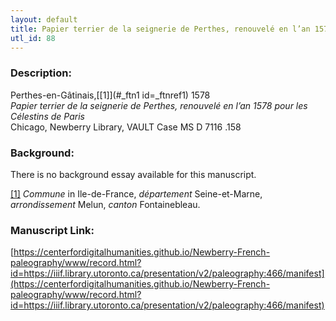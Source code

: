 ```yaml
---
layout: default
title: Papier terrier de la seignerie de Perthes, renouvelé en l’an 1578. Pour les Celestins de Paris
utl_id: 88
---
```


### Description:

Perthes-en-Gâtinais,<a id="_ftnref1 name=_ftnref1 title=">[[1]](#_ftn1 id=_ftnref1)</a> 1578 <br>
_Papier terrier de la seignerie de Perthes, renouvelé en l’an 1578 pour les Célestins de Paris_<br>
Chicago, Newberry Library, VAULT Case MS D 7116 .158

### Background:

There is no background essay available for this manuscript.

<a id="_ftn1">[[1]](#_ftnref1)</a> _Commune_ in Ile-de-France, _département_ Seine-et-Marne, _arrondissement_ Melun, _canton_ Fontainebleau. 

### Manuscript Link:

[https://centerfordigitalhumanities.github.io/Newberry-French-paleography/www/record.html?id=https://iiif.library.utoronto.ca/presentation/v2/paleography:466/manifest](https://centerfordigitalhumanities.github.io/Newberry-French-paleography/www/record.html?id=https://iiif.library.utoronto.ca/presentation/v2/paleography:466/manifest)
